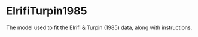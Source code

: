 # ElrifiTurpin1985

The model used to fit the Elrifi & Turpin (1985) data, along with instructions.
